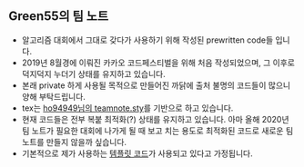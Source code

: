 ## Green55의 팀 노트
* 알고리즘 대회에서 그대로 갖다가 사용하기 위해 작성된 prewritten code들 입니다.
* 2019년 8월경에 이뤄진 카카오 코드페스티벌을 위해 처음 작성되었으며, 그 이후로 덕지덕지 누더기 상태를 유지하고 있습니다.
* 본래 private 하게 사용될 목적으로 만들어진 까닭에 출처 불명의 코드들이 많으니 양해 부탁드립니다.
* tex는 [ho94949님의 teamnote.sty](https://github.com/ho94949/teamnote.sty)를 기반으로 하고 있습니다.
* 현재 코드들은 전부 복붙 최적화(?) 상태를 유지하고 있습니다. 아마 올해 2020년 팀 노트가 필요한 대회에 나가게 될 때 보고 치는 용도로 최적화된 코드로 새로운 팀노트를 만들지 않을까 싶습니다.
* 기본적으로 제가 사용하는 [템플릿 코드](https://github.com/green5555/Teamnote/blob/master/template.cpp)가 사용되고 있다고 가정됩니다.
